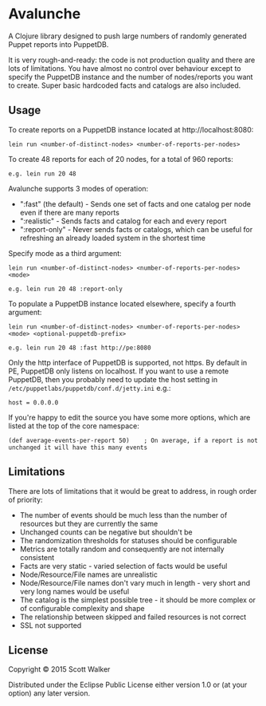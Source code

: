 # Avalunche

A Clojure library designed to push large numbers of randomly generated Puppet reports into PuppetDB.

It is very rough-and-ready: the code is not production quality and there are lots of limitations. You have almost no
control over behaviour except to specify the PuppetDB instance and the number of nodes/reports you want to create. 
Super basic hardcoded facts and catalogs are also included.

## Usage

To create reports on a PuppetDB instance located at http://localhost:8080:

    lein run <number-of-distinct-nodes> <number-of-reports-per-nodes>

To create 48 reports for each of 20 nodes, for a total of 960 reports:

    e.g. lein run 20 48

Avalunche supports 3 modes of operation:
 * ":fast" (the default) - Sends one set of facts and one catalog per node even if there are many reports
 * ":realistic" - Sends facts and catalog for each and every report
 * ":report-only"  - Never sends facts or catalogs, which can be useful for refreshing an already loaded system in the shortest time

Specify mode as a third argument:

    lein run <number-of-distinct-nodes> <number-of-reports-per-nodes> <mode>

    e.g. lein run 20 48 :report-only

To populate a PuppetDB instance located elsewhere, specify a fourth argument:

    lein run <number-of-distinct-nodes> <number-of-reports-per-nodes> <mode> <optional-puppetdb-prefix>

    e.g. lein run 20 48 :fast http://pe:8080

Only the http interface of PuppetDB is supported, not https. By default in PE, PuppetDB only listens on localhost. If you want to use a remote PuppetDB, then you probably need to update the host setting in `/etc/puppetlabs/puppetdb/conf.d/jetty.ini` e.g.:

    host = 0.0.0.0

If you're happy to edit the source you have some more options, which are listed at the top of the core namespace:

    (def average-events-per-report 50)    ; On average, if a report is not unchanged it will have this many events

## Limitations

There are lots of limitations that it would be great to address, in rough order of priority:

* The number of events should be much less than the number of resources but they are currently the same
* Unchanged counts can be negative but shouldn't be
* The randomization thresholds for statuses should be configurable
* Metrics are totally random and consequently are not internally consistent
* Facts are very static - varied selection of facts would be useful
* Node/Resource/File names are unrealistic
* Node/Resource/File names don't vary much in length - very short and very long names would be useful
* The catalog is the simplest possible tree - it should be more complex or of configurable complexity and shape
* The relationship between skipped and failed resources is not correct
* SSL not supported

## License

Copyright © 2015 Scott Walker

Distributed under the Eclipse Public License either version 1.0 or (at your option) any later version.
